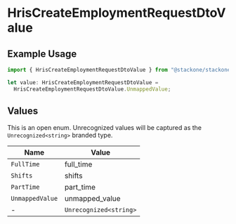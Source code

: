 # HrisCreateEmploymentRequestDtoValue

## Example Usage

```typescript
import { HrisCreateEmploymentRequestDtoValue } from "@stackone/stackone-client-ts/sdk/models/shared";

let value: HrisCreateEmploymentRequestDtoValue =
  HrisCreateEmploymentRequestDtoValue.UnmappedValue;
```

## Values

This is an open enum. Unrecognized values will be captured as the `Unrecognized<string>` branded type.

| Name                   | Value                  |
| ---------------------- | ---------------------- |
| `FullTime`             | full_time              |
| `Shifts`               | shifts                 |
| `PartTime`             | part_time              |
| `UnmappedValue`        | unmapped_value         |
| -                      | `Unrecognized<string>` |